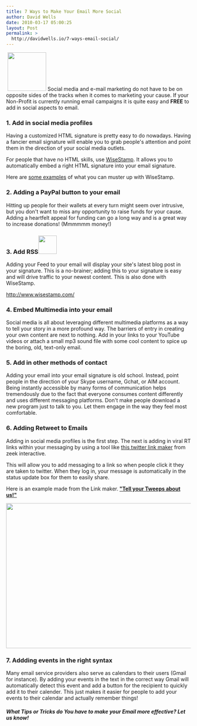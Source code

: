 ```yaml
---
title: 7 Ways to Make Your Email More Social
author: David Wells
date: 2010-03-17 05:00:25
layout: Post
permalink: >
  http://davidwells.io/7-ways-email-social/
---
```

<a href="https://s3-us-west-2.amazonaws.com/assets.davidwells.io/legacy/2010/04/emailIcon.png"><img class="size-thumbnail wp-image-1483 alignleft" style="margin-left: 4px; margin-right: 4px;" title="emailIcon" src="https://s3-us-west-2.amazonaws.com/assets.davidwells.io/legacy/2010/03/emailIcon-150x150.png" alt="" width="105" height="105" /></a>Social media and e-mail marketing do not have to be on opposite sides of the tracks when it comes to marketing your cause. If your Non-Profit is currently running email campaigns it is quite easy and <strong>FREE</strong> to add in social aspects to email.
<h3>1. Add in social media profiles</h3>
Having a customized HTML signature is pretty easy to do nowadays. Having a fancier email signature will enable you to grab people's attention and point them in the direction of your social media outlets.

For people that have no HTML skills, use <a href="http://www.wisestamp.com/">WiseStamp</a>. It allows you to automatically embed a right HTML signature into your email signature.
<!--more-->
Here are <a href="http://wisestamp.com/goodies/category/signature-examples/">some examples</a> of what you can muster up with WiseStamp.

<h3>2. Adding a PayPal button to your email</h3>
Hitting up people for their wallets at every turn might seem over intrusive, but you don't want to miss any opportunity to raise funds for your cause. Adding a heartfelt appeal for funding can go a long way and is a great way to increase donations! (Mmmmmm money!)
<h3>3. Add RSS<img class="alignright" title="rss" src="http://www.davidwells.tv/wp-content/plugins/wp-thumbie/timthumb.php?src=/wp-content/uploads/2010/03/rss-150x150.png&amp;w=50&amp;h=50&amp;zc=1" alt="" width="50" height="50" /></h3>
Adding your Feed to your email will display your site's latest blog post in your signature. This is a no-brainer; adding this to your signature is easy and will drive traffic to your newest content. This is also done with WiseStamp.

<a href="http://www.wisestamp.com/">http://www.wisestamp.com/</a>
<h3>4. Embed Multimedia into your email</h3>
Social media is all about leveraging different multimedia platforms as a way to tell your story in a more profound way. The barriers of entry in creating your own content are next to nothing. Add in your links to your YouTube videos or attach a small mp3 sound file with some cool content to spice up the boring, old, text-only email.
<h3>5. Add in other methods of contact</h3>
Adding your email into your email signature is old school. Instead, point people in the direction of your Skype username, Gchat, or AIM account. Being instantly accessible by many forms of communication helps tremendously due to the fact that everyone consumes content differently and uses different messaging platforms. Don't make people download a new program just to talk to you. Let them engage in the way they feel most comfortable.
<h3>6. Adding Retweet to Emails</h3>
Adding in social media profiles is the first step. The next is adding in viral RT links within your messaging by using a tool like <a href=" http://zeek.com/create-a-status-update-url-for-twitter/">this twitter link maker</a> from zeek interactive.

This will allow you to add messaging to a link so when people click it they are taken to twitter. When they log in, your message is automatically in the status update box for them to easily share.

Here is an example made from the Link maker.<strong> <a href="http://tinyurl.com/yhkdaxe">"Tell your Tweeps about us!"</a></strong>
<p style="text-align: center;"><a href="https://s3-us-west-2.amazonaws.com/assets.davidwells.io/legacy/2010/03/zeek.png"><img class="aligncenter size-full wp-image-912" title="zeek" src="https://s3-us-west-2.amazonaws.com/assets.davidwells.io/legacy/2010/03/zeek.png" alt="" width="520" height="395" /></a></p>

<h3>7. Addding events in the right syntax</h3>
Many email service providers also serve as calendars to their users (Gmail for instance). By adding your events in the text in the correct way Gmail will automatically detect this event and add a button for the recipient to quickly add it to their calender. This just makes it easier for people to add your events to their calendar and actually remember things!
<h5>What Tips or Tricks do You have to make your Email more effective? Let us know!</h5>
